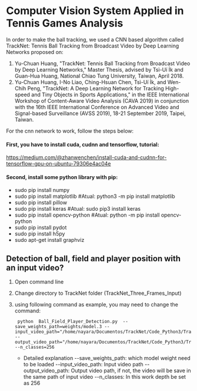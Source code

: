 # Computer Vision System Applied in Tennis Games Analysis

In order to make the ball tracking, we used a CNN based algorithm called TrackNet: Tennis Ball Tracking from Broadcast Video by Deep Learning Networks proposed on: 

1. Yu-Chuan Huang, "TrackNet: Tennis Ball Tracking from Broadcast Video by Deep Learning Networks," 
    Master Thesis, advised by Tsì-Uí İk and Guan-Hua Huang, National Chiao Tung University, Taiwan, April 2018.
2. Yu-Chuan Huang, I-No Liao, Ching-Hsuan Chen, Tsì-Uí İk, and Wen-Chih Peng, 
    "TrackNet: A Deep Learning Network for Tracking High-speed and Tiny Objects in Sports Applications,"
    in the IEEE International Workshop of Content-Aware Video Analysis (CAVA 2019)
    in conjunction with the 16th IEEE International Conference on Advanced Video and Signal-based Surveillance (AVSS 2019),
    18-21 September 2019, Taipei, Taiwan.
    
    
For the cnn network to work, follow the steps below:


#### First, you have to install cuda, cudnn and tensorflow, tutorial:
https://medium.com/@zhanwenchen/install-cuda-and-cudnn-for-tensorflow-gpu-on-ubuntu-79306e4ac04e


#### Second, install some python library with pip:
* sudo pip install numpy
* sudo pip install matplotlib    #Atual: python3 -m pip install matplotlib
* sudo pip install pillow
* sudo pip install keras         #Atual: sudo pip3 install keras
* sudo pip install opencv-python #Atual: python -m pip install opencv-python
* sudo pip install pydot
* sudo pip install h5py
* sudo apt-get install graphviz
    

## Detection of ball, field and player position with an input video?
1. Open command line
2. Change directory to TrackNet folder (TrackNet_Three_Frames_Input)
3. using following command as example, you may need to change the command:
	
		python  Ball_Field_Player_Detection.py  --save_weights_path=weights/model.3 --input_video_path="/home/nayara/Documentos/TrackNet/Code_Python3/TrackNet_Three_Frames_Input/Clip1.mp4" --output_video_path="/home/nayara/Documentos/TrackNet/Code_Python3/TrackNet_Three_Frames_Input/Clip1_TrackNet.mp4" --n_classes=256 

	* Detailed explanation
			--save_weights_path: which model weight need to be loaded
			--input_video_path: Input video path
			--output_video_path: Output video path, if not, the video will be save in the same path of input video
			--n_classes: In this work depth be set as 256 
